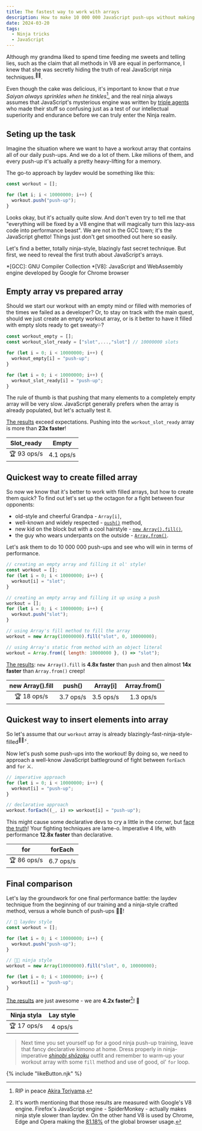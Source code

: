 ```yaml
---
title: The fastest way to work with arrays
description: How to make 10 000 000 JavaScript push-ups without making CPU wet
date: 2024-03-20
tags:
  - Ninja tricks
  - JavaScript
---
```


Although my grandma liked to spend time feeding me sweets and telling lies, such as the claim that all methods in V8 are equal in performance, I knew that she was secretly hiding the truth of real JavaScript ninja techniques.<sup>🥷🏻</sup>.

Even though the cake was delicious, it's important to know that _a true Saiyan always sprinkles when he tinkles_[^1], and the real ninja always assumes that JavaScript's mysterious engine was written by [triple agents](https://en.wikipedia.org/wiki/Double_agent#Triple_agent) who made their stuff so confusing just as a test of our intellectual superiority and endurance before we can truly enter the Ninja realm.

## Seting up the task

Imagine the situation where we want to have a workout array that contains all of our daily push-ups. And we do a lot of them. Like milions of them, and every push-up it's actually a pretty heavy-lifting for a memory.

The go-to approach by laydev would be something like this:

```js
const workout = [];

for (let i; i < 10000000; i++) {
  workout.push("push-up");
}
```

Looks okay, but it's actually quite slow. And don't even try to tell me that "everything will be fixed by a V8 engine that will magically turn this lazy-ass code into performance beast". We are not in the GCC town; it's the JavaScript ghetto! Things just don't get smoothed out here so easily.

Let's find a better, totally ninja-style, blazingly fast secret technique. But first, we need to reveal the first truth about JavaScript's arrays.

*[GCC]: GNU Compiler Collection
*[V8]: JavaScript and WebAssembly engine developed by Google for Chrome browser

## Empty array vs prepared array

Should we start our workout with an empty mind or filled with memories of the times we failed as a developer? Or, to stay on track with the main quest, should we just create an empty workout array, or is it better to have it filled with empty slots ready to get sweaty💦?

```js
const workout_empty = [];
const workout_slot_ready = ["slot",...,"slot"] // 10000000 slots

for (let i = 0; i < 10000000; i++) {
  workout_empty[i] = "push-up";
}

for (let i = 0; i < 10000000; i++) {
  workout_slot_ready[i] = "push-up";
}
```
The rule of thumb is that pushing that many elements to a completely empty array will be very slow. JavaScript generally prefers when the array is already populated, but let's actually test it.

[The results](https://jsbench.me/jqltyhoctl/1) exceed expectations. Pushing into the `workout_slot_ready` array is more than **23x faster**!
 <div align="center">

 | Slot_ready | Empty |
 | :-: | :-: |
 | 🏆 93 ops/s | 4.1 ops/s |
 </div>

## Quickest way to create filled array

So now we know that it's better to work with filled arrays, but how to create them quick? To find out let's set up the octagon for a fight between four opponents:

- old-style and cheerful Grandpa - `Array[i]`,
- well-known and widely respected - [`push()`](https://developer.mozilla.org/en-US/docs/Web/JavaScript/Reference/Global_Objects/Array/push) method,
- new kid on the block but with a cool hairstyle - [`new Array().fill()`](https://developer.mozilla.org/en-US/docs/Web/JavaScript/Reference/Global_Objects/Array/fill),
- the guy who wears underpants on the outside - [`Array.from()`](https://developer.mozilla.org/en-US/docs/Web/JavaScript/Reference/Global_Objects/Array/from).

Let's ask them to do 10 000 000 push-ups and see who will win in terms of performance.

```js
// creating an empty array and filling it ol' style!
const workout = [];
for (let i = 0; i < 10000000; i++) {
  workout[i] = "slot";
}

// creating an empty array and filling it up using a push
workout = [];
for (let i = 0; i < 10000000; i++) {
  workout.push("slot");
}

// using Array's fill method to fill the array
workout = new Array(10000000).fill("slot", 0, 10000000);

// using Array's static from method with an object literal
workout = Array.from({ length: 10000000 }, () => "slot");
```

[The results](https://jsbench.me/jqltyhoctl/2): `new Array().fill` is **4.8x faster** than `push` and then almost **14x faster** than `Array.from()` creep!

 <div align="center">

 | new Array().fill |   push()   | Array\[i\] | Array.from() |
 | :-----------------: | :--------: | :--------: | :----------: |
 | 🏆 18 ops/s | 3.7 ops/s | 3.5 ops/s |  1.3 ops/s   |
 </div>

## Quickest way to insert elements into array

So let's assume that our `workout` array is already blazingly-fast-ninja-style-filled<sup>🥷🏻⚡</sup>.

Now let's push some push-ups into the workout! By doing so, we need to approach a well-know JavaScript battleground of fight between `forEach` and `for` ⚔️.

```js
// imperative approach
for (let i = 0; i < 10000000; i++) {
  workout[i] = "push-up";
}

// declarative approach
workout.forEach((_, i) => workout[i] = "push-up");
```

 This might cause some declarative devs to cry a little in the corner, but [face the truth](https://jsbench.me/jqltyhoctl/3)! Your fighting techniques are lame-o. Imperative 4 life, with performance **12.8x faster** than declarative.
 <div align="center">

 | for | forEach|
 | :-: | :-:|
 | 🏆 86 ops/s | 6.7 ops/s |
 </div>

## Final comparison

Let's lay the groundwork for one final performance battle: the laydev technique from the beginning of our training and a ninja-style crafted method, versus a whole bunch of push-ups 💪🏻!

```js
// 🐌 laydev style
const workout = [];

for (let i = 0; i < 10000000; i++) {
  workout.push("push-up");
}

// 🥷🏻 ninja style
workout = new Array(10000000).fill("slot", 0, 10000000);

for (let i = 0; i < 10000000; i++) {
  workout[i] = "push-up";
}
```

[The results](https://jsbench.me/jqltyhoctl/4) are just awesome - we are **4.2x faster**[^2]! 🎉

 <div align="center">

 | Ninja styla | Lay style |
 | :-: | :-: |
 | 🏆 17 ops/s | 4 ops/s |
 </div>


> Next time you set yourself up for a good ninja push-up training, leave that fancy declarative kimono at home. Dress properly in ninja-imperative _[shinobi shōzoku](https://en.wikipedia.org/wiki/Ninja#Outerwear)_ outfit and remember to warm-up your workout array with some `fill` method and use of good, ol' `for` loop.

{% include "likeButton.njk" %}

[^1]: RIP in peace [Akira Toriyama](https://www.youtube.com/watch?v=7pSmhZFbCy0).
[^2]: It's worth mentioning that those results are measured with Google's V8 engine. Firefox's JavaScript engine - SpiderMonkey - actually makes ninja style slower than laydev. On the other hand V8 is used by Chrome, Edge and Opera making the [81.18%](https://gs.statcounter.com/browser-market-share/desktop/worldwide) of the global browser usage.